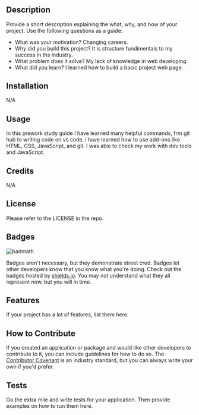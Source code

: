 # <Prework Study Guide Webpage>

## Description

Provide a short description explaining the what, why, and how of your project. Use the following questions as a guide:

- What was your motivation? Changing careers.
- Why did you build this project? It is structure fundimentals to my success in ths industry.
- What problem does it solve? My lack of knowledge in web developing.
- What did you learn? I learned how to build a basic project web page.

## Installation

N/A

## Usage

In this prework study guide I have learned many helpful commands, frm git hub to writing code on vs code. i have learned how to use add-ons like HTML, CSS, JavaScript, and git. I was able to check my work with dev tools and JavaScript.

## Credits

N/A

## License

Please refer to the LICENSE in the repo.

## Badges

![badmath](https://img.shields.io/github/languages/top/nielsenjared/badmath)

Badges aren't necessary, but they demonstrate street cred. Badges let other developers know that you know what you're doing. Check out the badges hosted by [shields.io](https://shields.io/). You may not understand what they all represent now, but you will in time.

## Features

If your project has a lot of features, list them here.

## How to Contribute

If you created an application or package and would like other developers to contribute to it, you can include guidelines for how to do so. The [Contributor Covenant](https://www.contributor-covenant.org/) is an industry standard, but you can always write your own if you'd prefer.

## Tests

Go the extra mile and write tests for your application. Then provide examples on how to run them here.